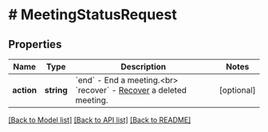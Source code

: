 # # MeetingStatusRequest

## Properties

Name | Type | Description | Notes
------------ | ------------- | ------------- | -------------
**action** | **string** | &#x60;end&#x60; - End a meeting.&lt;br&gt; &#x60;recover&#x60; - [Recover](https://support.zoom.us/hc/en-us/articles/360038297111-Recover-a-deleted-meeting) a deleted meeting. | [optional]

[[Back to Model list]](../../README.md#models) [[Back to API list]](../../README.md#endpoints) [[Back to README]](../../README.md)
